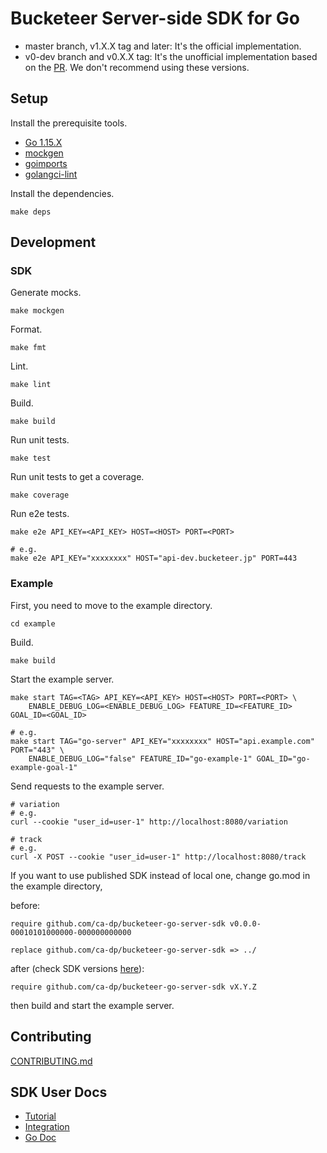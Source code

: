 # Bucketeer Server-side SDK for Go

- master branch, v1.X.X tag and later: It's the official implementation.
- v0-dev branch and v0.X.X tag: It's the unofficial implementation based on the [PR](https://github.com/ca-dp/bucketeer-go-server-sdk/pull/6). We don't recommend using these versions.

## Setup

Install the prerequisite tools.

- [Go 1.15.X](https://golang.org/dl/)
- [mockgen](https://github.com/golang/mock)
- [goimports](https://pkg.go.dev/golang.org/x/tools/cmd/goimports)
- [golangci-lint](https://golangci-lint.run/usage/install/)

Install the dependencies.

```
make deps
```

## Development

### SDK

Generate mocks.

```
make mockgen
```

Format.

```
make fmt
```

Lint.

```
make lint
```

Build.

```
make build
```

Run unit tests.

```
make test
```

Run unit tests to get a coverage.

```
make coverage
```

Run e2e tests.

```
make e2e API_KEY=<API_KEY> HOST=<HOST> PORT=<PORT>

# e.g.
make e2e API_KEY="xxxxxxxx" HOST="api-dev.bucketeer.jp" PORT=443
```

### Example

First, you need to move to the example directory.

```
cd example
```

Build.

```
make build
```

Start the example server.

```
make start TAG=<TAG> API_KEY=<API_KEY> HOST=<HOST> PORT=<PORT> \
    ENABLE_DEBUG_LOG=<ENABLE_DEBUG_LOG> FEATURE_ID=<FEATURE_ID> GOAL_ID=<GOAL_ID>

# e.g.
make start TAG="go-server" API_KEY="xxxxxxxx" HOST="api.example.com" PORT="443" \
    ENABLE_DEBUG_LOG="false" FEATURE_ID="go-example-1" GOAL_ID="go-example-goal-1"
```

Send requests to the example server.

```
# variation
# e.g.
curl --cookie "user_id=user-1" http://localhost:8080/variation

# track
# e.g.
curl -X POST --cookie "user_id=user-1" http://localhost:8080/track
```

If you want to use published SDK instead of local one, change go.mod in the example directory,

before:

```
require github.com/ca-dp/bucketeer-go-server-sdk v0.0.0-00010101000000-000000000000

replace github.com/ca-dp/bucketeer-go-server-sdk => ../
```

after (check SDK versions [here](https://github.com/ca-dp/bucketeer-go-server-sdk/releases)):

```
require github.com/ca-dp/bucketeer-go-server-sdk vX.Y.Z
```

then build and start the example server.

## Contributing

[CONTRIBUTING.md](./CONTRIBUTING.md)

## SDK User Docs

- [Tutorial](https://bucketeer.io/docs/#/./server-side-sdk-tutorial-go)
- [Integration](https://bucketeer.io/docs/#/./server-side-sdk-reference-guides-go)
- [Go Doc](https://pkg.go.dev/github.com/ca-dp/bucketeer-go-server-sdk/pkg/bucketeer)
